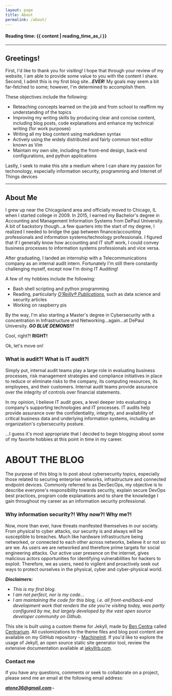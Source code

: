 ```yaml
--- 
layout: page
title: About
permalink: /about/
---
```


#### **Reading time:** {{ content | reading_time_as_i }}
---

## Greetings!
First, I'd like to thank you for visiting! I hope that through your review of my website, I am able to provide some value to you with the content I share. Second, I admit this is my first blog site...***EVER***! My goals may seem a bit far-fetched to some; however, I'm determined to accomplish them.

These objectives include the following:
+ Reteaching concepts learned on the job and from school to reaffirm my understanding of the topics
+ Improving my writing skills by producing clear and concise content, including blog posts, code explanations and enhance my technical writing (for work purposes)
+ Writing all my blog content using markdown syntax
+ Actively using the widely distributed and fairly common text editor known as Vim
+ Maintain my own site, including the front-end design, back-end configurations, and python applications 

Lastly, I seek to make this site a medium where I can share my passion for techonology, especially information security, programming and Internet of Things devices 

---
## About Me
I grew up near the Chicagoland area and officially moved to Chicago, IL when I started college in 2009. In 2015, I earned my Bachelor's degree in Accounting and Management Information Systems from DePaul University. A bit of backstory though...a few quarters into the start of my degree, I realized I needed to bridge the gap between finance/accounting professionals and information systems/technology professionals. I figured that if I generally know how accounting and IT stuff work, I could convey business processes to information systems professionals and vice versa. 

After graduating, I landed an internship with a Telecommunications company as an internal audit intern. Fortunately I'm still there constantly challenging myself, except now I'm doing IT Auditing!

A few of my hobbies include the following:
+ Bash shell scripting and python programming 
+ Reading, particularly *[O'Reilly&reg; Publications][oreilly]*, such as data science and security articles 
+ Working on raspberry pis

By the way, I'm also starting a Master's degree in Cybersecurity with a concentration in Infrastructure and Networking...again...at DePaul University.
***GO BLUE DEMONS!!!*** 

Cool, right?!
**RIGHT!**

Ok, let's move on!

### What is audit?! What is IT audit?l 
Simply put, internal audit teams play a large role in evaluating business processes, risk management strategies and compliance initiatives in place to reduce or eliminate risks to the company, its computing resources, its employees, and their customers. Internal audit teams provide assurance over the integrity of controls over financial statements. 

In my opinion, I believe IT audit goes, a level deeper into evaluating a company's supporting technologies and IT processes. IT audits help provide assurance over the confidentiality, integrity, and availability of critical business data and underlying information systems, including an organization's cybersecurity posture.

...I guess it's most appropriate that I decided to begin blogging about some of my favorite hobbies at this point in time in my career.

# ABOUT THE BLOG 
The purpose of this blog is to post about cybersecurity topics, especially those related to securing enterprise networks, infrastructure 
and connected endpoint devices. Commonly referred to as DevSecOps, my objective is to describe everyone's responsibility towards security, explain secure DevOps best practices, program code explanations and to share the knowledge I gain throughout my career as an information security professional.

### Why information security?! Why now?! Why me?!
Now, more than ever, have threats manifested themselves in our society. From physical to cyber attacks, our security is and always will be susceptible to breaches. Much like hardware infrastructure being networked, or connected to each other across networks, believe it or not so are we. As users we are networked and therefore prime targets for social engineering attacks. Our active user presence on the internet, gives malicious actors opportunities for identifying vulnerabilities for hackers to exploit. Therefore, we as users, need to vigilent and proactively seek out ways to protect ourselves in the physical, cyber and cyber-physical world.

***Disclaimers:***
- *This is my first blog.*
- *I am not perfect, nor is my code...*
- *I am maintaining the code for this blog, i.e. all front-end/back-end development work that renders the site you're visiting today, was partly configured by me, but largely developed by the vast open source developer community on Github.*

This site is built using a custom theme for Jekyll, made by [Ben Centra][] called [Centrarium][]. All customizations to the theme files and blog post content are available on my GitHub repository - [MachineInit][]. If you'd like to explore the usage of Jekyll, an open source static site generator tool, review the extensive documentation available at [jekyllrb.com][].

[centrarium]: https://github.com/bencentra/centrarium
[Ben Centra]: http://bencentra.com
[MachineInit]: https://github.com/mrmachine3/machineinit
[jekyllrb.com]: http://jekyllrb.com/
[jekyll]: https://github.com/jekyll/jekyll                                                                                                               
[oreilly]: http://shop.oreilly.com/

### Contact me
If you have any questions, comments or seek to collaborate on a project, please send me an email at the following email address:

***[atone36@gmail.com](mailto:atone36@gmail.com)***¬

